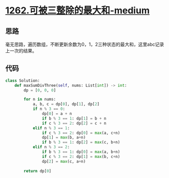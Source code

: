 # [1262.可被三整除的最大和-medium](https://leetcode-cn.com/problems/greatest-sum-divisible-by-three/)

## 思路
毫无思路，遍历数组，不断更新余数为0，1，2三种状态的最大和，这里abc记录上一次的结果。

## 代码
```python
class Solution:
    def maxSumDivThree(self, nums: List[int]) -> int:
        dp = [0, 0, 0]

        for n in nums:
            a, b, c = dp[0], dp[1], dp[2]
            if n % 3 == 0:
                dp[0] = a + n
                if b % 3 == 1: dp[1] = b + n
                if c % 3 == 2: dp[2] = c + n
            elif n % 3 == 1:
                if c % 3 == 2: dp[0] = max(a, c+n)
                dp[1] = max(b, a+n)
                if b % 3 == 1: dp[2] = max(c, b+n)
            elif n % 3 == 2:
                if b % 3 == 1: dp[0] = max(a, b+n)
                if c % 3 == 2: dp[1] = max(b, c+n)
                dp[2] = max(c, a+n)
        
        return dp[0]
```